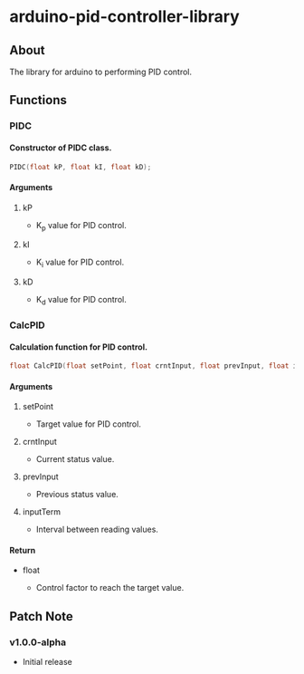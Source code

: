 # arduino-pid-controller-library

## About

The library for arduino to performing PID control.

## Functions

### PIDC

#### Constructor of PIDC class.

```cpp
PIDC(float kP, float kI, float kD);
```

#### Arguments

1. kP

    - K<sub>p</sub> value for PID control.

1. kI

    - K<sub>i</sub> value for PID control.

1. kD

    - K<sub>d</sub> value for PID control.

### CalcPID

#### Calculation function for PID control.

```cpp
float CalcPID(float setPoint, float crntInput, float prevInput, float inputTerm);
```

####  Arguments

1. setPoint

    - Target value for PID control.

1. crntInput

    - Current status value.

1. prevInput

    - Previous status value.

1. inputTerm

    - Interval between reading values.

####  Return

- float

    - Control factor to reach the target value.

## Patch Note

### v1.0.0-alpha

- Initial release
